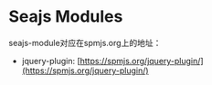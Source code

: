 # Seajs Modules

seajs-module对应在spmjs.org上的地址：

- jquery-plugin: [https://spmjs.org/jquery-plugin/](https://spmjs.org/jquery-plugin/)
